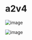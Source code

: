 # a2v4


![image](https://github.com/pradeepsimba/a2v4/assets/96039278/39ddb3c4-eb8c-4e37-abf3-bdcac5f96258)


![image](https://github.com/pradeepsimba/a2v4/assets/96039278/01b306e6-2820-46cb-8986-2982e11b3d09)
